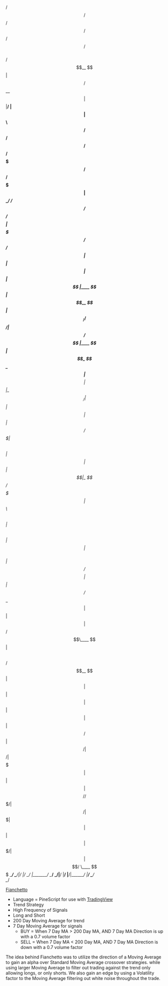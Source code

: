   /$$$$$$                                  /$$               /$$$$$$                          /$$       /$$   /$$    
 /$$__  $$                                | $$              /$$__  $$                        | $$      |__/  | $$    
| $$  \ $$ /$$   /$$  /$$$$$$  /$$$$$$$  /$$$$$$   /$$$$$$$| $$  \__/  /$$$$$$  /$$$$$$/$$$$ | $$$$$$$  /$$ /$$$$$$  
| $$  | $$| $$  | $$ |____  $$| $$__  $$|_  $$_/  /$$_____/| $$ /$$$$ |____  $$| $$_  $$_  $$| $$__  $$| $$|_  $$_/  
| $$  | $$| $$  | $$  /$$$$$$$| $$  \ $$  | $$   |  $$$$$$ | $$|_  $$  /$$$$$$$| $$ \ $$ \ $$| $$  \ $$| $$  | $$    
| $$/$$ $$| $$  | $$ /$$__  $$| $$  | $$  | $$ /$$\____  $$| $$  \ $$ /$$__  $$| $$ | $$ | $$| $$  | $$| $$  | $$ /$$
|  $$$$$$/|  $$$$$$/|  $$$$$$$| $$  | $$  |  $$$$//$$$$$$$/|  $$$$$$/|  $$$$$$$| $$ | $$ | $$| $$$$$$$/| $$  |  $$$$/
 \____ $$$ \______/  \_______/|__/  |__/   \___/ |_______/  \______/  \_______/|__/ |__/ |__/|_______/ |__/   \___/  
      \__/                                                                                                          

[Fianchetto](https://www.tradingview.com/script/vCEoFf0a-Fianchetto-v1/)
  - Language = PineScript for use with [TradingView](www.TradingView.com)
  - Trend Strategy
  - High Frequency of Signals
  - Long and Short
  - 200 Day Moving Average for trend
  - 7 Day Moving Average for signals
    - BUY = When 7 Day MA > 200 Day MA, AND 7 Day MA Direction is up with a 0.7 volume factor
    - SELL = When 7 Day MA < 200 Day MA, AND 7 Day MA Direction is down with a 0.7 volume factor
    
The idea behind Fianchetto was to utilize the direction of a Moving Average to gain an alpha over Standard Moving Average 
crossover strategies. while using larger Moving Average to filter out trading against the trend only allowing longs, or 
only shorts. We also gain an edge by using a Volatility factor to the Moving Average filtering out white noise throughout
the trade. 
